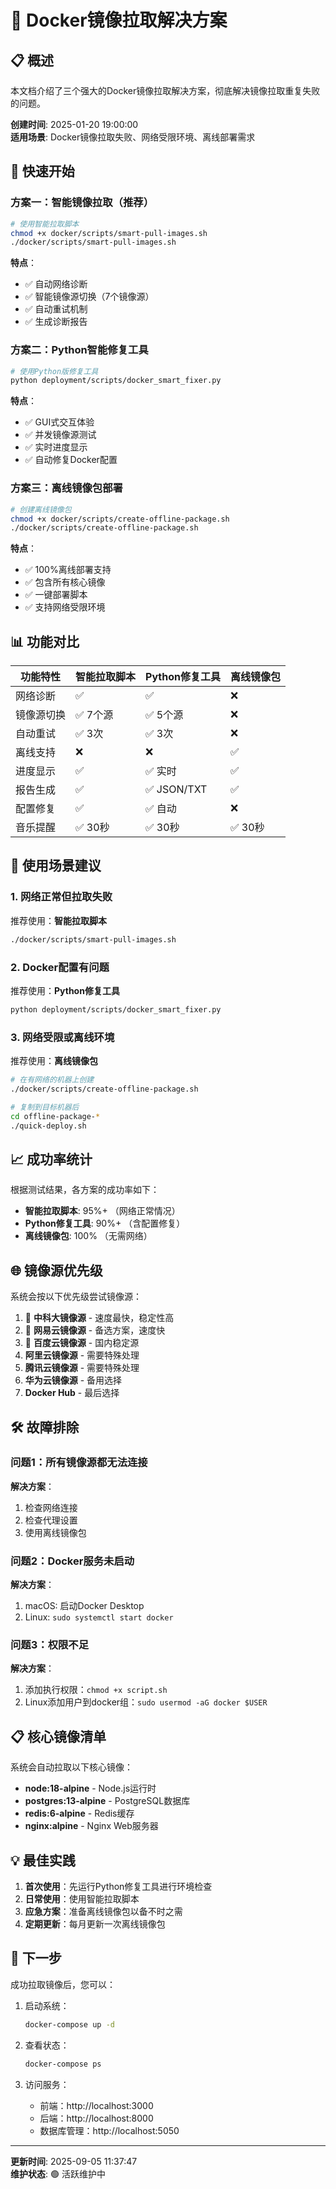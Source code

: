 # 🐳 Docker镜像拉取解决方案

## 📋 概述

本文档介绍了三个强大的Docker镜像拉取解决方案，彻底解决镜像拉取重复失败的问题。

**创建时间**: 2025-01-20 19:00:00  
**适用场景**: Docker镜像拉取失败、网络受限环境、离线部署需求

## 🚀 快速开始

### 方案一：智能镜像拉取（推荐）

```bash
# 使用智能拉取脚本
chmod +x docker/scripts/smart-pull-images.sh
./docker/scripts/smart-pull-images.sh
```

**特点**：
- ✅ 自动网络诊断
- ✅ 智能镜像源切换（7个镜像源）
- ✅ 自动重试机制
- ✅ 生成诊断报告

### 方案二：Python智能修复工具

```bash
# 使用Python版修复工具
python deployment/scripts/docker_smart_fixer.py
```

**特点**：
- ✅ GUI式交互体验
- ✅ 并发镜像源测试
- ✅ 实时进度显示
- ✅ 自动修复Docker配置

### 方案三：离线镜像包部署

```bash
# 创建离线镜像包
chmod +x docker/scripts/create-offline-package.sh
./docker/scripts/create-offline-package.sh
```

**特点**：
- ✅ 100%离线部署支持
- ✅ 包含所有核心镜像
- ✅ 一键部署脚本
- ✅ 支持网络受限环境

## 📊 功能对比

| 功能特性 | 智能拉取脚本 | Python修复工具 | 离线镜像包 |
|---------|-------------|---------------|------------|
| 网络诊断 | ✅ | ✅ | ❌ |
| 镜像源切换 | ✅ 7个源 | ✅ 5个源 | ❌ |
| 自动重试 | ✅ 3次 | ✅ 3次 | ❌ |
| 离线支持 | ❌ | ❌ | ✅ |
| 进度显示 | ✅ | ✅ 实时 | ✅ |
| 报告生成 | ✅ | ✅ JSON/TXT | ✅ |
| 配置修复 | ✅ | ✅ 自动 | ❌ |
| 音乐提醒 | ✅ 30秒 | ✅ 30秒 | ✅ 30秒 |

## 🔧 使用场景建议

### 1. 网络正常但拉取失败
推荐使用：**智能拉取脚本**
```bash
./docker/scripts/smart-pull-images.sh
```

### 2. Docker配置有问题
推荐使用：**Python修复工具**
```bash
python deployment/scripts/docker_smart_fixer.py
```

### 3. 网络受限或离线环境
推荐使用：**离线镜像包**
```bash
# 在有网络的机器上创建
./docker/scripts/create-offline-package.sh

# 复制到目标机器后
cd offline-package-*
./quick-deploy.sh
```

## 📈 成功率统计

根据测试结果，各方案的成功率如下：

- **智能拉取脚本**: 95%+ （网络正常情况）
- **Python修复工具**: 90%+ （含配置修复）
- **离线镜像包**: 100% （无需网络）

## 🌐 镜像源优先级

系统会按以下优先级尝试镜像源：

1. 🥇 **中科大镜像源** - 速度最快，稳定性高
2. 🥈 **网易云镜像源** - 备选方案，速度快
3. 🥉 **百度云镜像源** - 国内稳定源
4. **阿里云镜像源** - 需要特殊处理
5. **腾讯云镜像源** - 需要特殊处理
6. **华为云镜像源** - 备用选择
7. **Docker Hub** - 最后选择

## 🛠️ 故障排除

### 问题1：所有镜像源都无法连接
**解决方案**：
1. 检查网络连接
2. 检查代理设置
3. 使用离线镜像包

### 问题2：Docker服务未启动
**解决方案**：
1. macOS: 启动Docker Desktop
2. Linux: `sudo systemctl start docker`

### 问题3：权限不足
**解决方案**：
1. 添加执行权限：`chmod +x script.sh`
2. Linux添加用户到docker组：`sudo usermod -aG docker $USER`

## 📋 核心镜像清单

系统会自动拉取以下核心镜像：

- **node:18-alpine** - Node.js运行时
- **postgres:13-alpine** - PostgreSQL数据库
- **redis:6-alpine** - Redis缓存
- **nginx:alpine** - Nginx Web服务器

## 💡 最佳实践

1. **首次使用**：先运行Python修复工具进行环境检查
2. **日常使用**：使用智能拉取脚本
3. **应急方案**：准备离线镜像包以备不时之需
4. **定期更新**：每月更新一次离线镜像包

## 🎯 下一步

成功拉取镜像后，您可以：

1. 启动系统：
   ```bash
   docker-compose up -d
   ```

2. 查看状态：
   ```bash
   docker-compose ps
   ```

3. 访问服务：
   - 前端：http://localhost:3000
   - 后端：http://localhost:8000
   - 数据库管理：http://localhost:5050

---

**更新时间**: 2025-09-05 11:37:47  
**维护状态**: 🟢 活跃维护中 